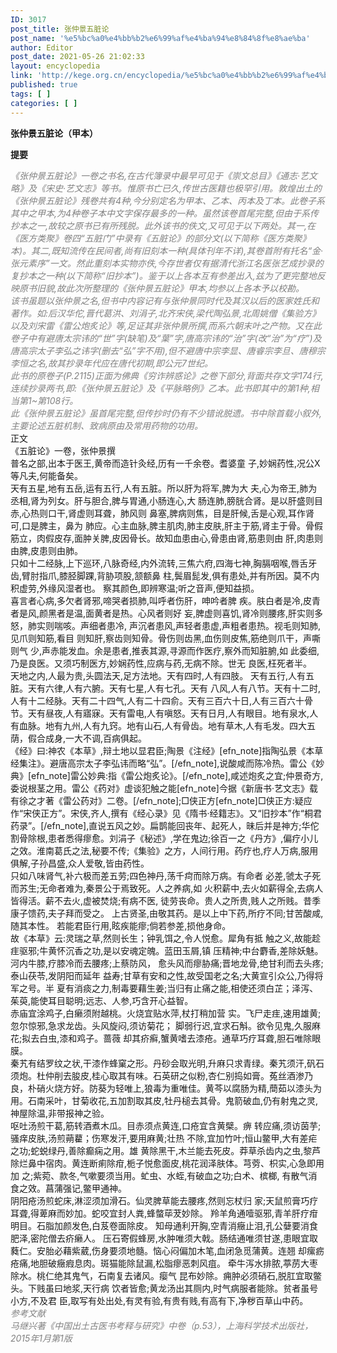 ```yaml
---
ID: 3017
post_title: 张仲景五脏论
post_name: '%e5%bc%a0%e4%bb%b2%e6%99%af%e4%ba%94%e8%84%8f%e8%ae%ba'
author: Editor
post_date: 2021-05-26 21:02:33
layout: encyclopedia
link: 'http://kege.org.cn/encyclopedia/%e5%bc%a0%e4%bb%b2%e6%99%af%e4%ba%94%e8%84%8f%e8%ae%ba'
published: true
tags: [ ]
categories: [ ]
---
```

<strong>张仲景五脏论（甲本）</strong>

<strong>提要</strong>
<div><span style="color: #808080;"><em>《张仲景五脏论》一卷之书名,在古代簿录中最早可见于《崇文总目》《通志·艺文略》及《宋史·艺文志》等书。惟原书亡已久,传世古医籍也极罕引用。敦煌出土的《张仲景五脏论》残卷共有4种,今分别定名为甲本、乙本、丙本及丁本。此卷子系其中之甲本,为4种卷子本中文字保存最多的一种。虽然该卷首尾完整,但由于系传抄本之一,故较之原书已有所残脱。此外该书的佚文,又可见于以下两处。其一,在《医方类聚》卷四“五脏门”中录有《五脏论》的部分文(以下简称《医方类聚》本)。其二,既知流传在民间者,尚有旧刻本一种(具体刊年不详),其卷首附有托名“金·张元素序”一文。然此重刻本实物亦佚,今存世者仅有据清代浙江名医张艺成抄录的复抄本之一种(以下简称“旧抄本”)。鉴于以上各本互有参差出入,兹为了更完整地反映原书旧貌,故此次所整理的《张仲景五脏论》甲本,均参以上各本予以校勘。</em></span></div>
<div></div>
<div><span style="color: #808080;"><em>该书虽题以张仲景之名,但书中内容记有与张仲景同时代及其汉以后的医家姓氏和著作。如:后汉华佗,晋代葛洪、刘涓子,北齐宋侠,梁代陶弘景,北周姚僧《集验方》以及刘宋雷《雷公炮炙论》等,足证其非张仲景所撰,而系六朝末叶之产物。又在此卷子中有避唐太宗讳的“世”字(缺笔)及“葉”字,唐高宗讳的“治”字(改“治”为“疗”)及唐高宗太子李弘之讳字(删去“弘”字不用),但不避唐中宗李显、唐睿宗李旦、唐穆宗李恒之名,故其抄录年代应在唐代初期,即公元7世纪。 </em></span></div>
<div></div>
<div><span style="color: #808080;"><em>此书的原卷子(P.2115)正面为佛典《穷诈辨惑论》之卷下部分,背面共存文字174行,连续抄录两书,即:《张仲景五脏论》及《平脉略例》乙本。此书即其中的第1种,相当第1~第108行。 </em></span></div>
<div></div>
<div><span style="color: #808080;"><em>此《张仲景五脏论》虽首尾完整,但传抄时仍有不少错讹脱遗。书中除首载小叙外,主要论述五脏机制、致病原由及常用药物的功用。</em></span></div>
<div></div>
<div>正文</div>
<div>《五脏论》一卷，张仲景撰</div>
<div></div>
<div>
<div>普名之部,出本于医王,黄帝而造针灸经,历有一千余卷。耆婆童 子,妙娴药性,况公X等凡夫,何能备矣。</div>
</div>
<div></div>
<div>
<div>天有五星,地有五岳,运有五行,人有五脏。所以肝为将军,脾为大 夫,心为帝王,肺为丞相,肾为列女。肝与胆合,脾与胃通,小肠连心,大 肠连肺,膀胱合肾。是以肝盛则目赤,心热则口干,肾虚则耳聋，肺风则 鼻塞,脾病则焦，目是肝候,舌是心观,耳作肾可,口是脾主，鼻为 肺应。心主血脉,脾主肌肉,肺主皮肤,肝主于筋,肾主于骨。骨假筋立，肉假皮存,面肿关脾,皮因骨长。故知血患由心,骨患由肾,筋患则由 肝,肉患则由脾,皮患则由肺。</div>
</div>
<div></div>
<div>
<div>只如十二经脉,上下巡环,八脉奇经,内外流转,三焦六府,四海七神,胸膈咽喉,唇舌牙齿,臂肘指爪,膝胫脚踝,背胁项股,颔额鼻 柱,鬓眉髭发,俱有患处,并有所因。莫不内积虚劳,外缘风湿者也。 察其颜色,即辨寒温;听之音声,便知益损。</div>
</div>
<div></div>
<div>
<div>喜言者心病,多欠者肾邪,啼哭者损肺,叫呼者伤肝，呻吟者脾 疾。肤白者是冷,皮青者是风,颜黑者是温,面黄者是热。心风者则好 妄,脾虚则喜饥,肾冷则腰疼,肝实则多怒，肺实则喘咳。声细者患冷, 声沉者患风,声轻者患虚,声粗者患热。视毛则知肺,见爪则知筋,看目 则知肝,察齿则知骨。骨伤则齿黑,血伤则皮焦,筋绝则爪干，声嘶则气 少,声赤能发血。余是患者,推表其源,寻源而作医疗,察外而知脏腑,如 此委细,乃是良医。又须巧制医方,妙娴药性,应病与药,无病不除。世无 良医,枉死者半。</div>
</div>
<div></div>
<div>
<div>天地之内,人最为贵,头圆法天,足方法地。天有四时,人有四肢。 天有五行,人有五脏。天有六律,人有六腑。天有七星,人有七孔。天有 八风,人有八节。天有十二时,人有十二经脉。天有二十四气,人有二十四俞。天有三百六十日,人有三百六十骨节。天有昼夜,人有寤寐。天有雷电,人有嗔怒。天有日月,人有眼目。地有泉水,人有血脉。地有九州,人有九窍。地有山石,人有骨齿。地有草木,人有毛发。四大五荫，假合成身,一大不调,百病俱起。</div>
</div>
<div></div>
<div>
<div>《经》曰:神农《本草》,辩土地以显君臣;陶景《注经》[efn_note]指陶弘景《本草经集注》。避唐高宗太子李弘讳而略“弘”。[/efn_note],说酸咸而陈冷热。雷公《妙典》[efn_note]雷公妙典:指《雷公炮炙论》。[/efn_note],咸述炮炙之宜;仲景奇方,委说根茎之用。雷公《药对》虚谈犯触之能[efn_note]今据《新唐书·艺文志》载有徐之才著《雷公药对》二卷。[/efn_note];□侠正方[efn_note]□侠正方:疑应作“宋侠正方”。宋侠,齐人,撰有《经心录》见《隋书·经籍志》。又“旧抄本”作“桐君药录”。[/efn_note],直说五风之妙。扁鹊能回丧年、起死人，昧后并是神方;华佗割骨除根,患者悉得瘳愈。刘涓子《秘述》,学在鬼边;徐百一之《丹方》,偏疗小儿之效。淮南葛氏之法,秘要不传;《集验》之方，人间行用。药疗也,疗人万病,服用俱解,子孙昌盛,众人爱敬,皆由药性。</div>
</div>
<div></div>
<div>
<div>只如八味肾气,补六极而差五劳;四色神丹,荡千疴而除万病。有命者 必差,虢太子死而苏生;无命者难为,秦景公于焉致死。人之养病,如 火积薪中,去火如薪得全,去病人皆得活。薪不去火,虚被焚烧;有病不医, 徒劳丧命。贵人之所贵,贱人之所贱。昔季康子馈药,夫子拜而受之。 上古贤圣,由敬其药。是以上中下药,所疗不同;甘苦酸咸,随其本性。 若能君臣行用,眩疾能瘳;倘若参差,损他身命。</div>
</div>
<div></div>
<div>
<div>故《本草》云:灵瑞之草,然则长生；钟乳饵之,令人悦愈。犀角有抵 触之义,故能趁疰驱邪;牛黄怀沉香之功,是以安魂定魄。蓝田玉屑,镇 压精神;中台麝香,差除妖魅。河内牛膝,疗膝冷而去腰疼;上蔡防风， 愈头风而瘳胁痛;晋地龙骨,绝甘利而去头疼;泰山茯苓,发阴阳而延年 益寿;甘草有安和之性,故受国老之名;大黄宣引众公,乃得将军之号。半 夏有消痰之力,制毒要藉生姜;当归有止痛之能,相使还须白芷；泽泻、茱萸,能使耳目聪明;远志、人参,巧含开心益智。</div>
</div>
<div></div>
<div>
<div>赤庙宜涂鸡子,白癞须附越桃。火烧宜贴水萍,杖打稍加营 实。飞尸走疰,速用雄黄;忽尔惊邪,急求龙齿。头风旋闷,须访菊花； 脚弱行迟,宜求石斛。欲令见鬼,久服麻花;拟去白虫,漆和鸡子。蔷薇 却其疥癣,蟹黄嗜去漆疮。通草巧疗耳聋,胆石唯除眼膜。</div>
</div>
<div></div>
<div>
<div>秦艽有结罗纹之状,干漆作蜂窠之形。丹砂会取光明,升麻只求青绿。秦艽须汗,矾石须炮。杜仲削去朘皮,桂心取其有味。石英研之似粉,杏仁别捣如膏。菟丝酒渗乃良，朴硝火烧方好。防葵为轻唯上,狼毒为重唯佳。黄芩以腐肠为精,蕳茹以漆头为用。石南采叶，甘菊收花,五加割取其皮,牡丹槌去其骨。鬼箭破血,仍有射鬼之灵,神屋除温,非带报神之验。</div>
</div>
<div></div>
<div>
<div>呕吐汤煎干葛,筋转酒煮木瓜。目赤须点黄连,口疮宜含黄檗。痹 转应痛,须访茵芋;骚痒皮肤,汤煎蒴藋；伤寒发汗,要用麻黄;壮热 不除,宜加竹叶;恒山鳖甲,大有差疟之功;蛇蜕绿丹,善除癫痫之用。雄 黄除黑干,木兰能去死皮。莽草杀齿内之虫,黎芦除烂鼻中宿肉。黄连断痢除疳,栀子悦愈面皮,桃花润泽肤体。芎䓖、枳实,心急即用加 之;紫菀、款冬,气嗽要须当用。虻虫、水蛭,有破血之功;白术、槟榔, 有散气消食之效。菖蒲强记,鳖甲通神。</div>
</div>
<div></div>
<div>
<div>阴阳疮汤煎蛇床,淋涩须加滑石。仙灵脾草能去腰疼,然则忘杖归 家;天鼠煎膏巧疗耳聋,得萆麻而妙加。蛇咬宜封人粪,蜂螫荜茇妙除。 羚羊角通噎驱邪,青羊肝疗疳明目。石脂加颜发色,白芨卷面除皮。 知母通利开胸,空青消癥止泪,孔公㜸要消食肥泽,密陀僧去疥癞人。 压石寄假蜂房,水肿唯须大戟。肠结通唯须甘遂,患眼宜取蕤仁。安胎必藉紫葳,伤身要须地髓。恼心闷偏加木笔,血闭急觅蒲黄。连翘 却瘰疬疮痛,地胆破癥瘕息肉。斑猫能除鼠漏,松脂瘳恶刺风疽。 牵牛泻水排脓,葶苈大枣除水。桃仁绝其鬼气，石南复去诸风。瘿气 昆布妙除。痈肿必须硝石,脱肛宜取鳖头。下贱虽曰地浆,天行病 饮者皆愈;黄龙汤出其厕内,时气病服者能除。贫者虽号小方,不及君 臣,取写有处出处,有灵有验,有贵有贱,有高有下,净秽百草山中药。</div>
</div>
<div></div>
<div><span style="color: #808080;"><em>参考文献</em></span></div>
<div></div>
<div><span style="color: #808080;"><em>马继兴著《中国出土古医书考释与研究》中卷（p.53），上海科学技术出版社，2015年1月第1版</em></span></div>